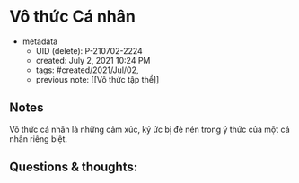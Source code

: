 # Vô thức Cá nhân

- metadata
	- UID (delete): P-210702-2224
	- created: July 2, 2021 10:24 PM
	- tags: #created/2021/Jul/02,
	- previous note: [[Vô thức tập thể]]

## Notes
Vô thức cá nhân là những cảm xúc, ký ức bị đè nén trong ý thức của một cá nhân riêng biệt. 
## Questions & thoughts:

